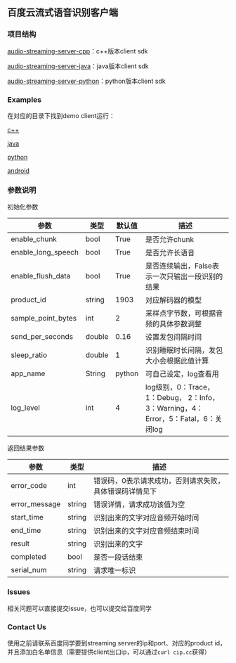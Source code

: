 ## 百度云流式语音识别客户端

### 项目结构
[audio-streaming-server-cpp](https://github.com/baidubce/pie/tree/master/audio-streaming-client-cpp)：c++版本client sdk

[audio-streaming-server-java](https://github.com/baidubce/pie/tree/master/audio-streaming-client-java)：java版本client sdk

[audio-streaming-server-python](https://github.com/baidubce/pie/tree/master/audio-streaming-client-python)：python版本client sdk

### Examples
在对应的目录下找到demo client运行：

[c++](https://github.com/baidubce/pie/blob/master/audio-streaming-client-cpp/samples)

[java](https://github.com/baidubce/pie/blob/master/audio-streaming-client-java/src/main/java/com/baidu/acu/pie/demo)

[python](https://github.com/baidubce/pie/blob/master/audio-streaming-client-python)

[android]()

### 参数说明
初始化参数

|参数| 类型 | 默认值 | 描述 |
|---|---|---|---|
| enable_chunk | bool | True | 是否允许chunk | 
| enable_long_speech | bool | True | 是否允许长语音 | 
| enable_flush_data | bool | True | 是否连续输出，False表示一次只输出一段识别的结果 | 
| product_id | string | 1903 | 对应解码器的模型 |
| sample_point_bytes | int | 2 | 采样点字节数，可根据音频的具体参数调整 |
| send_per_seconds | double | 0.16 | 设置发包间隔时间 |
| sleep_ratio | double  | 1 | 识别睡眠时长间隔，发包大小会根据此值计算 |
| app_name | String  | python | 可自己设定，log查看用 |
| log_level | int  | 4 | log级别，0：Trace，1：Debug， 2：Info，3：Warning，4：Error，5：Fatal，6：关闭log |

返回结果参数

|参数| 类型  | 描述 |
|---|---|---|
| error_code | int | 错误码，0表示请求成功，否则请求失败，具体错误码详情见下 | 
| error_message | string | 错误详情，请求成功该值为空 |
| start_time | string | 识别出来的文字对应音频开始时间 |
| end_time | string | 识别出来的文字对应音频结束时间 |
| result | string | 识别出来的文字 |
| completed | bool | 是否一段话结束 |
| serial_num | string| 请求唯一标识 |

### Issues
相关问题可以直接提交issue，也可以提交给百度同学

### Contact Us
使用之前请联系百度同学要到streaming server的ip和port、对应的product id，并且添加白名单信息（需要提供client出口ip，可以通过`curl cip.cc`获得）
